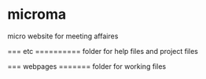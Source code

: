 microma
=======

micro website for meeting affaires

=== etc ==========
folder for help files and project files

=== webpages =======
folder for working files
